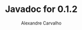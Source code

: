 ---
title: Javadoc for 0.1.2
author: Alexandre Carvalho
menu_title: 0.1.2
category: javadoc_docs
layout: iframe
iframe_url: /docs/0.1.2/site/apidocs/index.html
order: 3
---